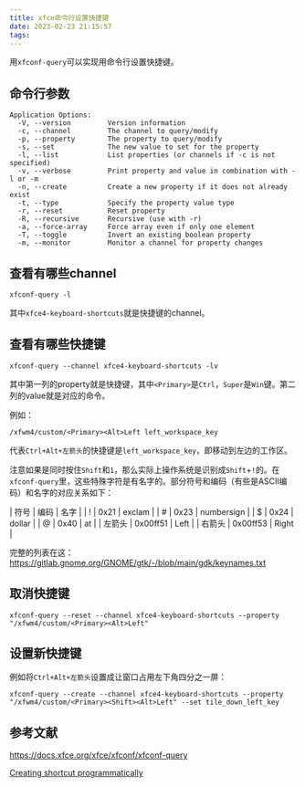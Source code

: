 ```yaml
---
title: xfce命令行设置快捷键
date: 2023-02-23 21:15:57
tags:
---
```


用`xfconf-query`可以实现用命令行设置快捷键。

## 命令行参数

```text
Application Options:
  -V, --version         Version information
  -c, --channel         The channel to query/modify
  -p, --property        The property to query/modify
  -s, --set             The new value to set for the property
  -l, --list            List properties (or channels if -c is not specified)
  -v, --verbose         Print property and value in combination with -l or -m
  -n, --create          Create a new property if it does not already exist
  -t, --type            Specify the property value type
  -r, --reset           Reset property
  -R, --recursive       Recursive (use with -r)
  -a, --force-array     Force array even if only one element
  -T, --toggle          Invert an existing boolean property
  -m, --monitor         Monitor a channel for property changes
```

## 查看有哪些channel

```shell
xfconf-query -l
```

其中`xfce4-keyboard-shortcuts`就是快捷键的channel。

## 查看有哪些快捷键

```shell
xfconf-query --channel xfce4-keyboard-shortcuts -lv
```

其中第一列的property就是快捷键，其中`<Primary>`是`Ctrl`，`Super`是`Win`键。第二列的value就是对应的命令。

例如：

```shell
/xfwm4/custom/<Primary><Alt>Left left_workspace_key
```

代表`Ctrl+Alt+左箭头`的快捷键是`left_workspace_key`，即移动到左边的工作区。

注意如果是同时按住`Shift`和`1`，那么实际上操作系统是识别成`Shift`+`!`的。在`xfconf-query`里，这些特殊字符是有名字的。部分符号和编码（有些是ASCII编码）和名字的对应关系如下：

| 符号 | 编码 | 名字 |
| ! | 0x21 | exclam |
| # | 0x23 | numbersign |
| $ | 0x24 | dollar |
| @ | 0x40 | at |
| 左箭头 | 0x00ff51 | Left |
| 右箭头 | 0x00ff53 | Right |

完整的列表在这：<https://gitlab.gnome.org/GNOME/gtk/-/blob/main/gdk/keynames.txt>

## 取消快捷键

```shell
xfconf-query --reset --channel xfce4-keyboard-shortcuts --property "/xfwm4/custom/<Primary><Alt>Left"
```

## 设置新快捷键

例如将`Ctrl+Alt+左箭头`设置成让窗口占用左下角四分之一屏：

```shell
xfconf-query --create --channel xfce4-keyboard-shortcuts --property "/xfwm4/custom/<Primary><Shift><Alt>Left" --set tile_down_left_key
```

## 参考文献

<https://docs.xfce.org/xfce/xfconf/xfconf-query>

[Creating shortcut programmatically](https://forum.xfce.org/viewtopic.php?id=13751)
